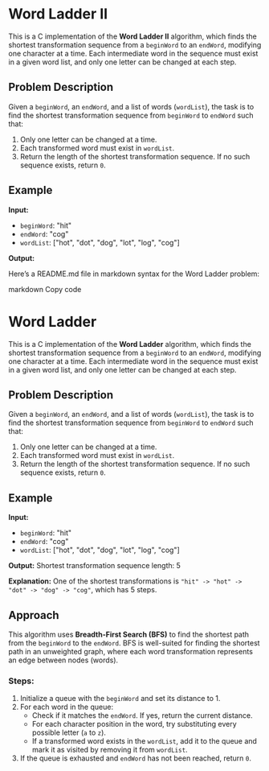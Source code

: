 # Word Ladder II

This is a C implementation of the **Word Ladder II** algorithm, which finds the shortest transformation sequence from a `beginWord` to an `endWord`, modifying one character at a time. Each intermediate word in the sequence must exist in a given word list, and only one letter can be changed at each step.

## Problem Description

Given a `beginWord`, an `endWord`, and a list of words (`wordList`), the task is to find the shortest transformation sequence from `beginWord` to `endWord` such that:
1. Only one letter can be changed at a time.
2. Each transformed word must exist in `wordList`.
3. Return the length of the shortest transformation sequence. If no such sequence exists, return `0`.

## Example

**Input:**
- `beginWord`: "hit"
- `endWord`: "cog"
- `wordList`: ["hot", "dot", "dog", "lot", "log", "cog"]

**Output:**

Here’s a README.md file in markdown syntax for the Word Ladder problem:

markdown
Copy code
# Word Ladder

This is a C implementation of the **Word Ladder** algorithm, which finds the shortest transformation sequence from a `beginWord` to an `endWord`, modifying one character at a time. Each intermediate word in the sequence must exist in a given word list, and only one letter can be changed at each step.

## Problem Description

Given a `beginWord`, an `endWord`, and a list of words (`wordList`), the task is to find the shortest transformation sequence from `beginWord` to `endWord` such that:
1. Only one letter can be changed at a time.
2. Each transformed word must exist in `wordList`.
3. Return the length of the shortest transformation sequence. If no such sequence exists, return `0`.

## Example

**Input:**
- `beginWord`: "hit"
- `endWord`: "cog"
- `wordList`: ["hot", "dot", "dog", "lot", "log", "cog"]

**Output:**
Shortest transformation sequence length: 5


**Explanation:**
One of the shortest transformations is `"hit" -> "hot" -> "dot" -> "dog" -> "cog"`, which has 5 steps.

## Approach

This algorithm uses **Breadth-First Search (BFS)** to find the shortest path from the `beginWord` to the `endWord`. BFS is well-suited for finding the shortest path in an unweighted graph, where each word transformation represents an edge between nodes (words).

### Steps:
1. Initialize a queue with the `beginWord` and set its distance to 1.
2. For each word in the queue:
   - Check if it matches the `endWord`. If yes, return the current distance.
   - For each character position in the word, try substituting every possible letter (`a` to `z`).
   - If a transformed word exists in the `wordList`, add it to the queue and mark it as visited by removing it from `wordList`.
3. If the queue is exhausted and `endWord` has not been reached, return `0`.